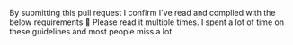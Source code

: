 
By submitting this pull request I confirm I've read and complied with the below requirements 🖖
Please read it multiple times. I spent a lot of time on these guidelines and most people miss a lot.

